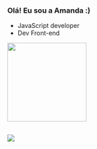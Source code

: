 ### Olá! Eu sou a Amanda :)

- JavaScript developer
- Dev Front-end

<div>
  <a href="https://github.com/nellyzita">
   
<img height="180em" src="https://github-readme-stats.vercel.app/api?username=nellyzita&show_icons=true&theme=tokyonight">
<div>

##

<div>
<img align="center" src="https://i.pinimg.com/originals/bc/24/b2/bc24b2dd54aeb8d2cb19593a6fef29f0.gif">
</div>
          
